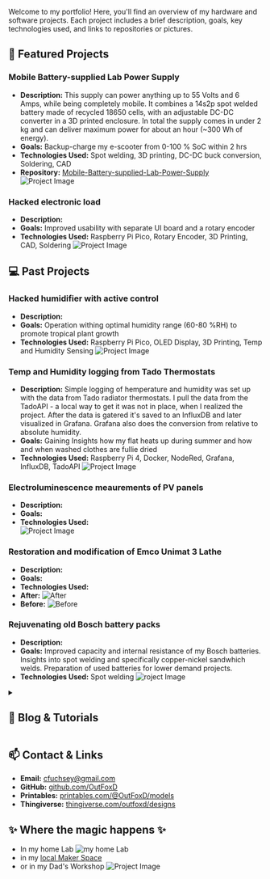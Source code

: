 Welcome to my portfolio! Here, you'll find an overview of my hardware and software projects. Each project includes a brief description, goals, key technologies used, and links to repositories or pictures.

## 🚀 Featured Projects

### **Mobile Battery-supplied Lab Power Supply**
- **Description:** This supply can power anything up to 55 Volts and 6 Amps, while being completely mobile. It combines a 14s2p spot welded battery made of recycled 18650 cells, with an adjustable DC-DC converter in a 3D printed enclosure.  In total the supply comes in under 2 kg and can deliver maximum power for about an hour (~300 Wh of energy).
- **Goals:** Backup-charge my e-scooter from 0-100 % SoC within 2 hrs
- **Technologies Used:**  Spot welding, 3D printing, DC-DC buck conversion, Soldering, CAD
- **Repository:** [Mobile-Battery-supplied-Lab-Power-Supply](https://github.com/OutFoxD/Mobile-Battery-supplied-Lab-Power-Supply)
![Project Image](docs/ScooterBatt3.jpg)

### **Hacked electronic load**
- **Description:** 
- **Goals:** Improved usability with separate UI board and a rotary encoder
- **Technologies Used:**  Raspberry Pi Pico, Rotary Encoder, 3D Printing, CAD, Soldering
![Project Image](docs/ElectronicLoad.jpg)

## 💻 Past Projects

### **Hacked humidifier with active control**
- **Description:** 
- **Goals:** Operation withing optimal humidity range (60-80 %RH) to promote tropical plant growth
- **Technologies Used:**  Raspberry Pi Pico, OLED Display, 3D Printing, Temp and Humidity Sensing
![Project Image](docs/HumidityControl.jpg)

### **Temp and Humidity logging from Tado Thermostats**
- **Description:** Simple logging of hemperature and humidity was set up with the data from Tado radiator thermostats. I pull the data from the TadoAPI - a local way to get it was not in place, when I realized the project.
After the data is gatered it's saved to an InfluxDB and later visualized in Grafana.
Grafana also does the conversion from relative to absolute humidity.
- **Goals:** Gaining Insights how my flat heats up during summer and how and when washed clothes are fullie dried
- **Technologies Used:** Raspberry Pi 4, Docker, NodeRed, Grafana, InfluxDB, TadoAPI
![Project Image](docs/GrafanaTemperatures.jpg)
 
### **Electroluminescence meaurements of PV panels**
- **Description:** 
- **Goals:** 
- **Technologies Used:**  
![Project Image](docs/ElectroLuminesence.JPG)

### **Restoration and modification of Emco Unimat 3 Lathe**
- **Description:** 
- **Goals:** 
- **Technologies Used:**  
- **After:** ![After](docs/EmcoUnimat3After.jpg)
- **Before:** ![Before](docs/EmcoUnimat3Before.jpg)

### **Rejuvenating old Bosch battery packs**
- **Description:** 
- **Goals:** Improved capacity and internal resistance of my Bosch batteries.
Insights into spot welding and specifically copper-nickel sandwhich welds.
Preparation of used batteries for lower demand projects.
- **Technologies Used:**  Spot welding
![roject Image](docs/BoschBatt2.jpg)

<details>
  <summary><h2>📝 Blog & Tutorials</h2></summary> 
- [Article 1: Building a Custom PCB](#)
</details>

## 📫 Contact & Links
- **Email:** cfuchsey@gmail.com
- **GitHub:** [github.com/OutFoxD](https://github.com/outfoxd)
- **Printables:** [printables.com/@OutFoxD/models](https://www.printables.com/@OutFoxD/models)
- **Thingiverse:** [thingiverse.com/outfoxd/designs](https://www.thingiverse.com/outfoxd/designs)

## ✨ Where the magic happens ✨
- In my home Lab
![my home Lab](docs/HomeLab.jpg)
- in my [local Maker Space](https://grandgarage.eu/)
- or in my Dad's Workshop 
![Project Image](docs/EmcoCompact5.jpg)
